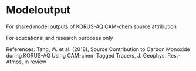 # Modeloutput

For shared model outputs of KORUS-AQ CAM-chem source attribution

For educational and research purposes only

References: Tang, W. et al. (2018), Source Contribution to Carbon Monoxide during KORUS-AQ Using CAM-chem Tagged Tracers, J. Geophys. Res.-Atmos, in review
